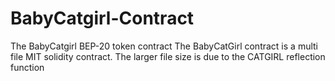 # BabyCatgirl-Contract
The BabyCatgirl BEP-20 token contract
The BabyCatGirl contract is a multi file MIT solidity contract. The larger file size is due to the CATGIRL reflection function

